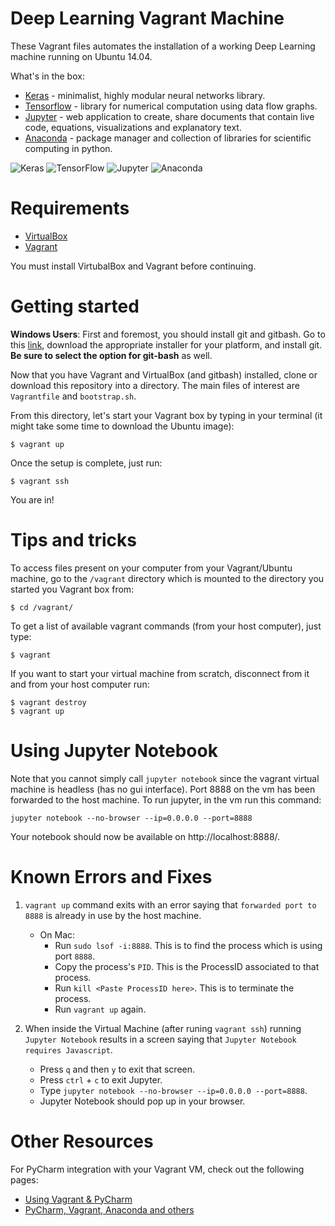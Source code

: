 # Deep Learning	Vagrant	Machine

These Vagrant files automates the installation of a working Deep Learning machine running on Ubuntu 14.04.

What's in the box:
* [Keras](http://keras.io/) - minimalist, highly modular neural networks library.
* [Tensorflow](https://www.tensorflow.org/versions/r0.7/api_docs/index.html) - library for numerical computation using data flow graphs.
* [Jupyter](http://jupyter.readthedocs.org/en/latest/index.html) - web application to create, share documents that contain live code, equations, visualizations and explanatory text.
* [Anaconda](https://docs.anaconda.com/anaconda/) - package manager and collection of libraries for scientific computing in python.

![Keras](http://imgur.com/nE0of8d.jpg "Keras")
![TensorFlow](http://imgur.com/rwISEz5.jpg "TensorFlow")
![Jupyter](http://i.imgur.com/zpzIAml.jpg "Jupyter")
![Anaconda](https://imgur.com/qInnYVN.jpg "Anaconda")


# Requirements

* [VirtualBox](https://www.virtualbox.org/wiki/Downloads)
* [Vagrant](https://www.vagrantup.com/downloads.html)

You must install VirtubalBox and Vagrant before continuing.

# Getting started
**Windows Users**: First and foremost, you should install git and gitbash. Go to this [link](https://git-scm.com/downloads), download the appropriate installer for your platform, and install git. **Be sure to select the option for git-bash** as well.   

Now that you have Vagrant and VirtualBox (and gitbash) installed, clone or download this repository into a directory. The main files of interest are `Vagrantfile` and `bootstrap.sh`.

<!-- Next, install VirtualBox Additions plugin for Vargrant. Use the following command:
`vagrant plugin install vagrant-vbguest` -->

From this directory, let's start your Vagrant box by typing in your terminal (it might take some time to download the Ubuntu image):

    $ vagrant up
Once the setup is complete, just run:

    $ vagrant ssh
You are in! 

<!-- Open a browser and browse http://127.0.0.1:8888 -->

# Tips and tricks

To access files present on your computer from your Vagrant/Ubuntu machine, go to the `/vagrant` directory which is mounted to the directory you started you Vagrant box from:

    $ cd /vagrant/

To get a list of available vagrant commands (from your host computer), just type:

    $ vagrant

If you want to start your virtual machine from scratch, disconnect from it and from your host computer run:

    $ vagrant destroy
    $ vagrant up


# Using Jupyter Notebook
Note that you cannot simply call `jupyter notebook` since the vagrant virtual machine is headless (has no gui interface). Port 8888 on the vm has been forwarded to the host machine. To run jupyter, in the vm run this command:

`jupyter notebook --no-browser --ip=0.0.0.0 --port=8888`

Your notebook should now be available on http://localhost:8888/. 

# Known Errors and Fixes

1. `vagrant up` command exits with an error saying that `forwarded port to 8888` is already in use by the host machine.
    + On Mac: 
        - Run `sudo lsof -i:8888`. This is to find the process which is using port `8888`.
        - Copy the process's `PID`. This is the ProcessID associated to that process.
        - Run `kill <Paste ProcessID here>`. This is to terminate the process.
        - Run `vagrant up` again.

2. When inside the Virtual Machine (after runing `vagrant ssh`) running `Jupyter Notebook` results in a screen saying that `Jupyter Notebook requires Javascript`.
    - Press `q` and then `y` to exit that screen.
    - Press `ctrl` + `c` to exit Jupyter.
    - Type `jupyter notebook --no-browser --ip=0.0.0.0 --port=8888`.
    - Jupyter Notebook should pop up in your browser.   


# Other Resources
For PyCharm integration with your Vagrant VM, check out the following pages:
- [Using Vagrant & PyCharm](https://developer.rackspace.com/blog/a-tutorial-on-application-development-using-vagrant-with-the-pycharm-ide/)
- [PyCharm, Vagrant, Anaconda and others](http://colour-science.org/posts/pycharm-vagrant-fabric-anaconda/)
